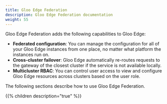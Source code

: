 ```yaml
---
title: Gloo Edge Federation
description: Gloo Edge Federation documentation
weight: 55
---
```


Gloo Edge Federation adds the following capabilities to Gloo Edge:
- **Federated configuration**: You can manage the configuration for all of your Gloo Edge instances from one place, no matter what platform the instances run on.
- **Cross-cluster failover**: Gloo Edge automatically re-routes requests to the gateway of the closest cluster if the service is not available locally. 
- **Multicluster RBAC**: You can control user access to view and configure Gloo Edge resources across clusters based on the user role.

The following sections describe how to use Gloo Edge Federation.

{{% children description="true" %}}